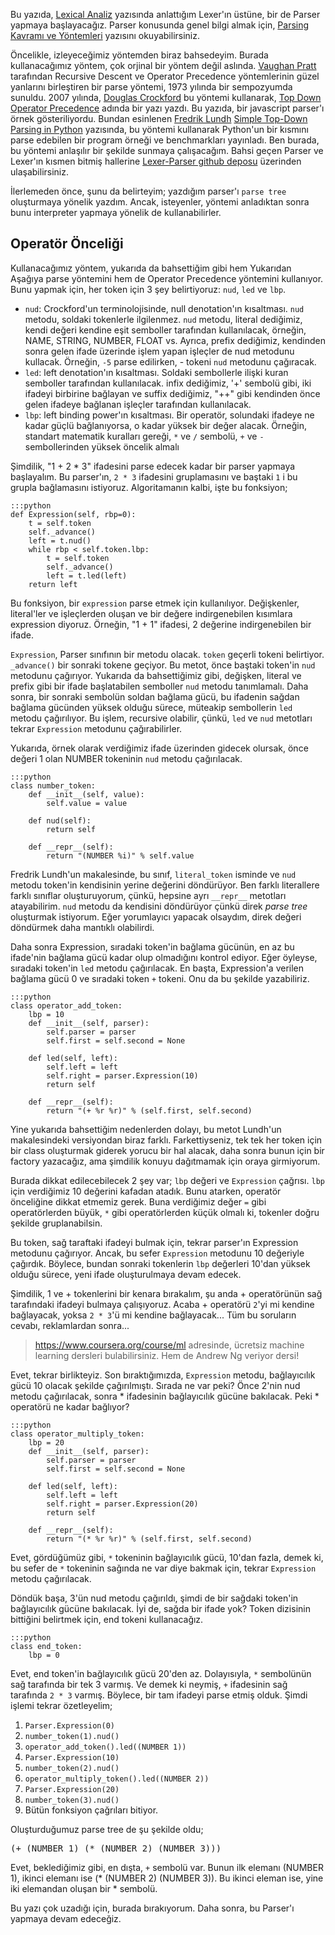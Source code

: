 <!-- 
.. description: Python ile parser yapıyoruz. Bu yazıda, Operatör önceliği konusu var. Bitmiş kodlar  github'da.
.. date: 2013/10/16 15:06
.. title: Python ile parser yapımı
.. slug: python-ile-parser-yapimi
-->


Bu yazıda, [Lexical Analiz](lexical-analiz.html) yazısında anlattığım Lexer'ın üstüne, bir de Parser yapmaya başlayacağız.
Parser konusunda genel bilgi almak için, [Parsing Kavramı ve Yöntemleri](parsing-parser-topdown-operator-precedence.html) yazısını
okuyabilirsiniz.

Öncelikle, izleyeceğimiz yöntemden biraz bahsedeyim. Burada kullanacağımız yöntem, çok orjinal bir yöntem değil aslında.
[Vaughan Pratt](http://boole.stanford.edu/pratt.html) tarafından Recursive Descent ve Operator Precedence yöntemlerinin güzel yanlarını birleştiren
bir parse yöntemi, 1973 yılında bir sempozyumda sunuldu. 2007 yılında, [Douglas Crockford](http://www.crockford.com/) bu yöntemi
kullanarak, [Top Down Operator Precedence](http://javascript.crockford.com/tdop/tdop.html) adında bir yazı yazdı. Bu yazıda,
bir javascript parser'ı örnek gösteriliyordu. Bundan esinlenen [Fredrik Lundh](http://effbot.org/zone/about.htm)
[Simple Top-Down Parsing in Python](http://effbot.org/zone/simple-top-down-parsing.htm) yazısında, bu yöntemi kullanarak Python'un
bir kısmını parse edebilen bir program örneği ve benchmarkları yayınladı. Ben burada, bu yöntemi anlaşılır bir şekilde sunmaya
çalışacağım. Bahsi geçen Parser ve Lexer'ın kısmen bitmiş hallerine [Lexer-Parser github deposu](https://github.com/yasar11732/Lexer-Parser)
üzerinden ulaşabilirsiniz. <!-- TEASER_END -->

İlerlemeden önce, şunu da belirteyim; yazdığım parser'ı `parse tree` oluşturmaya yönelik yazdım. Ancak, isteyenler, yöntemi anladıktan
sonra bunu interpreter yapmaya yönelik de kullanabilirler.

## Operatör Önceliği

Kullanacağımız yöntem, yukarıda da bahsettiğim gibi hem Yukarıdan Aşağıya parse yöntemini hem de Operator Precedence yöntemini kullanıyor.
Bunu yapmak için, her token için 3 şey belirtiyoruz: `nud`, `led` ve `lbp`.

 * `nud`: Crockford'un terminolojisinde, null denotation'ın kısaltması. `nud` metodu, soldaki tokenlerle ilgilenmez. `nud` metodu,
 literal dediğimiz, kendi değeri kendine eşit semboller tarafından kullanılacak, örneğin, NAME, STRING, NUMBER, FLOAT vs. Ayrıca, prefix
 dediğimiz, kendinden sonra gelen ifade üzerinde işlem yapan işleçler de nud metodunu kullacak. Örneğin, `-5` parse edilirken, - tokeni
 `nud` metodunu çağıracak.
 * `led`: left denotation'ın kısaltması. Soldaki sembollerle ilişki kuran semboller tarafından kullanılacak. infix dediğimiz, '+'
 sembolü gibi, iki ifadeyi birbirine bağlayan ve suffix dediğimiz, "++" gibi kendinden önce gelen ifadeye bağlanan işleçler tarafından
 kullanılacak.
 * `lbp`: left binding power'ın kısaltması. Bir operatör, solundaki ifadeye ne kadar güçlü bağlanıyorsa, o kadar yüksek bir değer alacak.
 Örneğin, standart matematik kuralları gereği, `*` ve `/` sembolü, `+` ve `-` sembollerinden yüksek öncelik almalı
 
Şimdilik, "1 + 2 * 3" ifadesini parse edecek kadar bir parser yapmaya başlayalım. Bu parser'ın, `2 * 3` ifadesini gruplamasını ve
baştaki `1` i bu grupla bağlamasını istiyoruz. Algoritamanın kalbi, işte bu fonksiyon;
	
	:::python
    def Expression(self, rbp=0):
        t = self.token
        self._advance()
        left = t.nud()
        while rbp < self.token.lbp:
            t = self.token
            self._advance()
            left = t.led(left)
        return left
		
Bu fonksiyon, bir `expression` parse etmek için kullanılıyor. Değişkenler, literal'ler ve işleçlerden
oluşan ve bir değere indirgenebilen kısımlara expression diyoruz. Örneğin, "1 + 1" ifadesi, 2 değerine indirgenebilen bir ifade.

`Expression`, Parser sınıfının bir metodu olacak. `token` geçerli tokeni belirtiyor. `_advance()` bir sonraki tokene geçiyor.
Bu metot, önce baştaki token'in `nud` metodunu çağırıyor. Yukarıda da bahsettiğimiz gibi, değişken, literal ve prefix gibi bir ifade
başlatabilen semboller `nud` metodu tanımlamalı. Daha sonra, bir sonraki sembolün soldan bağlama gücü, bu ifadenin sağdan bağlama
gücünden yüksek olduğu sürece, müteakip sembollerin `led` metodu çağırılıyor. Bu işlem, recursive olabilir, çünkü, `led` ve `nud`
metotları tekrar `Expression` metodunu çağırabilirler.

Yukarıda, örnek olarak verdiğimiz ifade üzerinden gidecek olursak, önce değeri 1 olan NUMBER tokeninin `nud` metodu çağırılacak.

	:::python
	class number_token:
		def __init__(self, value):
			self.value = value
		
		def nud(self):
			return self
			
		def __repr__(self):
			return "(NUMBER %i)" % self.value
			
Fredrik Lundh'un makalesinde, bu sınıf, `literal_token` isminde ve `nud` metodu token'in kendisinin yerine değerini döndürüyor.
Ben farklı literallere farklı sınıflar oluşturuyorum, çünkü, hepsine ayrı `__repr__` metotları atayabilirim. `nud` metodu da 
kendisini döndürüyor çünkü direk *parse tree* oluşturmak istiyorum. Eğer yorumlayıcı yapacak olsaydım, direk değeri döndürmek
daha mantıklı olabilirdi.

Daha sonra Expression, sıradaki token'in bağlama gücünün, en az bu ifade'nin bağlama gücü kadar olup olmadığını kontrol ediyor.
Eğer öyleyse, sıradaki token'in `led` metodu çağırılacak. En başta, Expression'a verilen bağlama gücü 0 ve sıradaki token `+`
tokeni. Onu da bu şekilde yazabiliriz.

	:::python
	class operator_add_token:
		lbp = 10
		def __init__(self, parser):
			self.parser = parser
			self.first = self.second = None
		
		def led(self, left):
			self.left = left
			self.right = parser.Expression(10)
			return self
			
		def __repr__(self):
			return "(+ %r %r)" % (self.first, self.second)
			
Yine yukarıda bahsettiğim nedenlerden dolayı, bu metot Lundh'un makalesindeki versiyondan biraz farklı. Farkettiyseniz, tek
tek her token için bir class oluşturmak giderek yorucu bir hal alacak, daha sonra bunun için bir factory yazacağız, ama şimdilik
konuyu dağıtmamak için oraya girmiyorum.

Burada dikkat edilecebilecek 2 şey var; `lbp` değeri ve `Expression` çağrısı. `lbp` için verdiğimiz 10 değerini kafadan atadık. Bunu
atarken, operatör önceliğine dikkat etmemiz gerek. Buna verdiğimiz değer `=` gibi operatörlerden büyük, `*` gibi operatörlerden
küçük olmalı ki, tokenler doğru şekilde gruplanabilsin.

Bu token, sağ taraftaki ifadeyi bulmak için, tekrar parser'ın Expression metodunu çağırıyor. Ancak, bu sefer `Expression` metodunu 10 değeriyle çağırdık. Böylece, bundan sonraki tokenlerin
`lbp` değerleri 10'dan yüksek olduğu sürece, yeni ifade oluşturulmaya devam edecek.

Şimdilik, 1 ve + tokenlerini bir kenara bırakalım, şu anda + operatörünün sağ tarafındaki ifadeyi bulmaya çalışıyoruz. Acaba +
operatörü `2`'yi mi kendine bağlayacak, yoksa `2 * 3`'ü mi kendine bağlayacak... Tüm bu soruların cevabı, reklamlardan sonra...

> https://www.coursera.org/course/ml adresinde, ücretsiz machine learning dersleri bulabilirsiniz. Hem de Andrew Ng veriyor dersi!

Evet, tekrar birlikteyiz. Son bıraktığımızda, `Expression` metodu, bağlayıcılık gücü 10 olacak şekilde çağırılmıştı. Sırada ne var peki?
Önce 2'nin nud metodu çağırılacak, sonra * ifadesinin bağlayıcılık gücüne bakılacak. Peki * operatörü ne kadar bağlıyor?

	:::python
	class operator_multiply_token:
		lbp = 20
		def __init__(self, parser):
			self.parser = parser
			self.first = self.second = None
		
		def led(self, left):
			self.left = left
			self.right = parser.Expression(20)
			return self
			
		def __repr__(self):
			return "(* %r %r)" % (self.first, self.second)
			
Evet, gördüğümüz gibi, `*` tokeninin bağlayıcılık gücü, 10'dan fazla, demek ki, bu sefer de `*` tokeninin sağında ne var diye bakmak
için, tekrar `Expression` metodu çağırılacak.

Döndük başa, 3'ün nud metodu çağırıldı, şimdi de bir sağdaki token'in bağlayıcılık gücüne bakılacak. İyi de, sağda bir ifade yok?
Token dizisinin bittiğini belirtmek için, end tokeni kullanacağız.

	:::python
	class end_token:
		lbp = 0

Evet, end token'in bağlayıcılık gücü 20'den az. Dolayısıyla, `*` sembolünün sağ tarafında bir tek 3 varmış. Ve demek ki neymiş, `+`
ifadesinin sağ tarafında `2 * 3` varmış. Böylece, bir tam ifadeyi parse etmiş olduk. Şimdi işlemi tekrar özetleyelim;

 1. `Parser.Expression(0)`
 1. `number_token(1).nud()`
 2. `operator_add_token().led((NUMBER 1))`
 3. `Parser.Expression(10)`
 4. `number_token(2).nud()`
 5. `operator_multiply_token().led((NUMBER 2))`
 6. `Parser.Expression(20)`
 7. `number_token(3).nud()`
 8. Bütün fonksiyon çağrıları bitiyor.
 
Oluşturduğumuz parse tree de şu şekilde oldu;
<pre>
(+ (NUMBER 1) (* (NUMBER 2) (NUMBER 3)))
</pre>

Evet, beklediğimiz gibi, en dışta, `+` sembolü var. Bunun ilk elemanı (NUMBER 1), ikinci elemanı ise (\* (NUMBER 2) (NUMBER 3)). Bu
ikinci eleman ise, yine iki elemandan oluşan bir \* sembolü.

Bu yazı çok uzadığı için, burada bırakıyorum. Daha sonra, bu Parser'ı yapmaya devam edeceğiz.